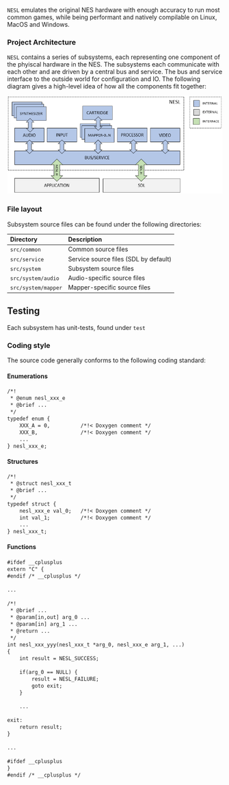 `NESL` emulates the original NES hardware with enough accuracy to run most common games, while being performant and natively compilable on Linux, MacOS and Windows.

### Project Architecture

`NESL` contains a series of subsystems, each representing one component of the phyiscal hardware in the NES. The subsystems each communicate with each other and are driven by a central bus and service. The bus and service interface to the outside world for configuration and IO. The following diagram gives a high-level idea of how all the components fit together:

![](arch.png)

### File layout

Subsystem source files can be found under the following directories:

|Directory          |Description                          |
|:------------------|:------------------------------------|
|`src/common`       |Common source files                  |
|`src/service`      |Service source files (SDL by default)|
|`src/system`       |Subsystem source files               |
|`src/system/audio` |Audio-specific source files          |
|`src/system/mapper`|Mapper-specific source files         |

## Testing

Each subsystem has unit-tests, found under `test`

### Coding style

The source code generally conforms to the following coding standard:

#### Enumerations

    /*!
     * @enum nesl_xxx_e
     * @brief ...
     */
    typedef enum {
        XXX_A = 0,          /*!< Doxygen comment */
        XXX_B,              /*!< Doxygen comment */
        ...
    } nesl_xxx_e;

#### Structures

    /*!
     * @struct nesl_xxx_t
     * @brief ...
     */
    typedef struct {
        nesl_xxx_e val_0;   /*!< Doxygen comment */
        int val_1;          /*!< Doxygen comment */
        ...
    } nesl_xxx_t;

#### Functions

    #ifdef __cplusplus
    extern "C" {
    #endif /* __cplusplus */

    ...

    /*!
     * @brief ...
     * @param[in,out] arg_0 ...
     * @param[in] arg_1 ...
     * @return ...
     */
    int nesl_xxx_yyy(nesl_xxx_t *arg_0, nesl_xxx_e arg_1, ...)
    {
        int result = NESL_SUCCESS;

        if(arg_0 == NULL) {
            result = NESL_FAILURE;
            goto exit;
        }

        ...

    exit:
        return result;
    }

    ...

    #ifdef __cplusplus
    }
    #endif /* __cplusplus */
